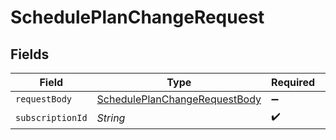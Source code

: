 # SchedulePlanChangeRequest


## Fields

| Field                                                                                     | Type                                                                                      | Required                                                                                  | Description                                                                               |
| ----------------------------------------------------------------------------------------- | ----------------------------------------------------------------------------------------- | ----------------------------------------------------------------------------------------- | ----------------------------------------------------------------------------------------- |
| `requestBody`                                                                             | [SchedulePlanChangeRequestBody](../../models/operations/SchedulePlanChangeRequestBody.md) | :heavy_minus_sign:                                                                        | N/A                                                                                       |
| `subscriptionId`                                                                          | *String*                                                                                  | :heavy_check_mark:                                                                        | N/A                                                                                       |